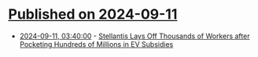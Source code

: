 # [Published on 2024-09-11](index.md)

* [2024-09-11, 03:40:00](https://soylentnews.org/article.pl?sid=24/09/10/1112229&from=rss) - [Stellantis Lays Off Thousands of Workers after Pocketing Hundreds of Millions in EV Subsidies](https://soylentnews.org/article.pl?sid=24/09/10/1112229&from=rss)
